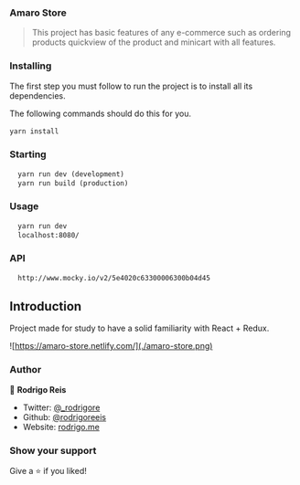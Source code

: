 ### Amaro Store

> This project has basic features of any e-commerce such as ordering products quickview of the product and minicart with all features.

### Installing
 
The first step you must follow to run the project is to install all its dependencies.

The following commands should do this for you.

```
yarn install
```

### Starting
```
  yarn run dev (development)
  yarn run build (production)
```

### Usage
```
  yarn run dev
  localhost:8080/
```

### API 

```
  http://www.mocky.io/v2/5e4020c63300006300b04d45
```


## Introduction 

Project made for study to have a solid familiarity with React + Redux.


![https://amaro-store.netlify.com/](./amaro-store.png)


### Author

👤 **Rodrigo Reis**

* Twitter: [@_rodrigore](https://twitter.com/_rodrigore)
* Github: [@rodrigoreeis](https://github.com/rodrigoreeis)
* Website: [rodrigo.me](https://www.rodrigoreis.me/)


### Show your support

Give a ⭐️ if you liked!
